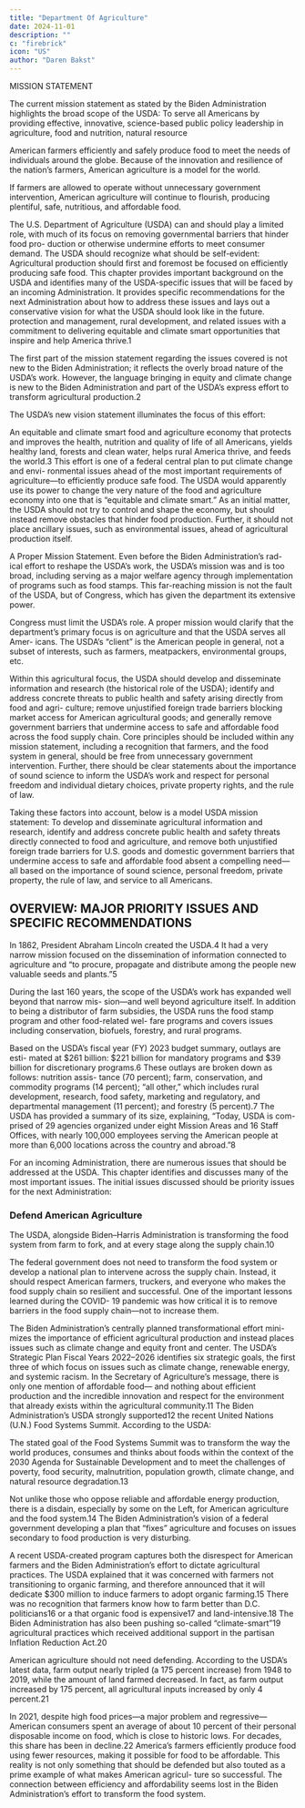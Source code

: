 ```yaml
---
title: "Department Of Agriculture"
date: 2024-11-01
description: ""
c: "firebrick"
icon: "US"
author: "Daren Bakst"
---
```




MISSION STATEMENT

The current mission statement as stated by the Biden Administration highlights
the broad scope of the USDA:
To serve all Americans by providing effective, innovative, science-based
public policy leadership in agriculture, food and nutrition, natural resource

American farmers efficiently and safely produce food to meet the needs of individuals around the globe. Because of the innovation and resilience of the nation’s farmers, American agriculture is a model for the world. 

If farmers are allowed to operate without unnecessary government intervention,
American agriculture will continue to flourish, producing plentiful, safe, nutritious,
and affordable food.

The U.S. Department of Agriculture (USDA) can and should play a limited role,
with much of its focus on removing governmental barriers that hinder food pro-
duction or otherwise undermine efforts to meet consumer demand. The USDA
should recognize what should be self-evident: Agricultural production should first
and foremost be focused on efficiently producing safe food.
This chapter provides important background on the USDA and identifies many
of the USDA-specific issues that will be faced by an incoming Administration. It
provides specific recommendations for the next Administration about how to
address these issues and lays out a conservative vision for what the USDA should
look like in the future.
protection and management, rural development, and related issues with a
commitment to delivering equitable and climate smart opportunities that
inspire and help America thrive.1

The first part of the mission statement regarding the issues covered is not new
to the Biden Administration; it reflects the overly broad nature of the USDA’s work.
However, the language bringing in equity and climate change is new to the Biden
Administration and part of the USDA’s express effort to transform agricultural
production.2

The USDA’s new vision statement illuminates the focus of this effort:

An equitable and climate smart food and agriculture economy that protects and
improves the health, nutrition and quality of life of all Americans, yields healthy
land, forests and clean water, helps rural America thrive, and feeds the world.3
This effort is one of a federal central plan to put climate change and envi-
ronmental issues ahead of the most important requirements of agriculture—to
efficiently produce safe food. The USDA would apparently use its power to change
the very nature of the food and agriculture economy into one that is “equitable and
climate smart.” As an initial matter, the USDA should not try to control and shape
the economy, but should instead remove obstacles that hinder food production.
Further, it should not place ancillary issues, such as environmental issues, ahead
of agricultural production itself.

A Proper Mission Statement. Even before the Biden Administration’s rad-
ical effort to reshape the USDA’s work, the USDA’s mission was and is too broad,
including serving as a major welfare agency through implementation of programs
such as food stamps. This far-reaching mission is not the fault of the USDA, but of
Congress, which has given the department its extensive power.

Congress must limit the USDA’s role. A proper mission would clarify that the
department’s primary focus is on agriculture and that the USDA serves all Amer-
icans. The USDA’s “client” is the American people in general, not a subset of
interests, such as farmers, meatpackers, environmental groups, etc.

Within this agricultural focus, the USDA should develop and disseminate information and research (the historical role of the USDA); identify and address concrete threats to public health and safety arising directly from food and agri- culture; remove unjustified foreign trade barriers blocking market access for American agricultural goods; and generally remove government barriers that undermine access to safe and affordable food across the food supply chain. Core principles should be included within any mission statement, including a recognition that farmers, and the food system in general, should be free from unnecessary government intervention. Further, there should be clear statements about the importance of sound science to inform the USDA’s work and respect for personal freedom and individual dietary choices, private property rights, and the rule of law.

Taking these factors into account, below is a model USDA mission statement: To develop and disseminate agricultural information and research, identify and address concrete public health and safety threats directly connected to food and agriculture, and remove both unjustified foreign trade barriers for U.S. goods and domestic government barriers that undermine access to safe and affordable food absent a compelling need—all based on the importance of sound science, personal freedom, private property, the rule of law, and service to all Americans.


## OVERVIEW: MAJOR PRIORITY ISSUES AND SPECIFIC RECOMMENDATIONS

In 1862, President Abraham Lincoln created the USDA.4 It had a very narrow mission focused on the dissemination of information connected to agriculture and “to procure, propagate and distribute among the people new valuable seeds and plants.”5 

During the last 160 years, the scope of the USDA’s work has expanded well beyond that narrow mis- sion—and well beyond agriculture itself. In addition to being a distributor of farm subsidies, the USDA runs the food stamp program and other food-related wel- fare programs and covers issues including conservation, biofuels, forestry, and rural programs.

Based on the USDA’s fiscal year (FY) 2023 budget summary, outlays are esti- mated at $261 billion: $221 billion for mandatory programs and $39 billion for discretionary programs.6 These outlays are broken down as follows: nutrition assis- tance (70 percent); farm, conservation, and commodity programs (14 percent); “all other,” which includes rural development, research, food safety, marketing and regulatory, and departmental management (11 percent); and forestry (5 percent).7 The USDA has provided a summary of its size, explaining, “Today, USDA is com- prised of 29 agencies organized under eight Mission Areas and 16 Staff Offices, with nearly 100,000 employees serving the American people at more than 6,000 locations across the country and abroad.”8

For an incoming Administration, there are numerous issues that should be
addressed at the USDA. This chapter identifies and discusses many of the most
important issues. The initial issues discussed should be priority issues for the next
Administration:


### Defend American Agriculture

The USDA, alongside Biden–Harris Administration is transforming the food system from farm to fork, and at every stage along the supply chain.10

The federal government does not need to transform the food system or develop a national plan to intervene across the supply chain. Instead, it should respect American farmers, truckers, and everyone who makes the food supply chain so resilient and successful. One of the important lessons learned during the COVID- 19 pandemic was how critical it is to remove barriers in the food supply chain—not to increase them.

The Biden Administration’s centrally planned transformational effort mini- mizes the importance of efficient agricultural production and instead places issues such as climate change and equity front and center. The USDA’s Strategic Plan Fiscal Years 2022–2026 identifies six strategic goals, the first three of which focus on issues such as climate change, renewable energy, and systemic racism. In the Secretary of Agriculture’s message, there is only one mention of affordable food— and nothing about efficient production and the incredible innovation and respect for the environment that already exists within the agricultural community.11 The Biden Administration’s USDA strongly supported12 the recent United Nations (U.N.) Food Systems Summit. According to the USDA:

The stated goal of the Food Systems Summit was to transform the way the
world produces, consumes and thinks about foods within the context of the
2030 Agenda for Sustainable Development and to meet the challenges of
poverty, food security, malnutrition, population growth, climate change, and
natural resource degradation.13

Not unlike those who oppose reliable and affordable energy production, there
is a disdain, especially by some on the Left, for American agriculture and the food
system.14 The Biden Administration’s vision of a federal government developing
a plan that “fixes” agriculture and focuses on issues secondary to food production
is very disturbing.

A recent USDA-created program captures both the disrespect for American
farmers and the Biden Administration’s effort to dictate agricultural practices.
The USDA explained that it was concerned with farmers not transitioning to
organic farming, and therefore announced that it will dedicate $300 million to induce farmers to adopt organic farming.15 There was no recognition that farmers
know how to farm better than D.C. politicians16 or a that organic food is expensive17
and land-intensive.18 The Biden Administration has also been pushing so-called
“climate-smart”19 agricultural practices which received additional support in the
partisan Inflation Reduction Act.20

American agriculture should not need defending. According to the USDA’s latest
data, farm output nearly tripled (a 175 percent increase) from 1948 to 2019, while
the amount of land farmed decreased. In fact, as farm output increased by 175
percent, all agricultural inputs increased by only 4 percent.21

In 2021, despite high food prices—a major problem and regressive—American consumers spent an average of about 10 percent of their personal disposable income on food, which is close to historic lows. For decades, this share has been in
decline.22 America’s farmers efficiently produce food using fewer resources, making
it possible for food to be affordable. This reality is not only something that should
be defended but also touted as a prime example of what makes American agricul-
ture so successful. The connection between efficiency and affordability seems lost
in the Biden Administration’s effort to transform the food system.

